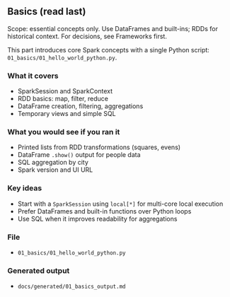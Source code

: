 ## Basics (read last)

Scope: essential concepts only. Use DataFrames and built-ins; RDDs for historical context. For decisions, see Frameworks first.

This part introduces core Spark concepts with a single Python script: `01_basics/01_hello_world_python.py`.

### What it covers
- SparkSession and SparkContext
- RDD basics: map, filter, reduce
- DataFrame creation, filtering, aggregations
- Temporary views and simple SQL

### What you would see if you ran it
- Printed lists from RDD transformations (squares, evens)
- DataFrame `.show()` output for people data
- SQL aggregation by city
- Spark version and UI URL

### Key ideas
- Start with a `SparkSession` using `local[*]` for multi-core local execution
- Prefer DataFrames and built-in functions over Python loops
- Use SQL when it improves readability for aggregations

### File
- `01_basics/01_hello_world_python.py`

### Generated output
- `docs/generated/01_basics_output.md`


